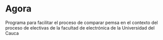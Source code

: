 # Agora
Programa para facilitar el proceso de comparar pemsa en el contexto del proceso de electivas de la facultad de electrónica de la Universidad del Cauca
